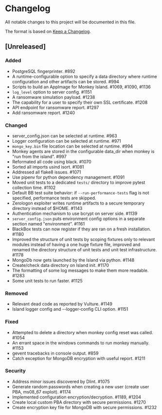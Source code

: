 # Changelog
All notable changes to this project will be documented in this file.

The format is based on [Keep a Changelog](https://keepachangelog.com/en/1.0.0/).

## [Unreleased]
### Added
- PostgreSQL fingerprinter. #892
- A runtime-configurable option to specify a data directory where runtime
  configuration and other artifacts can be stored. #994
- Scripts to build an AppImage for Monkey Island. #1069, #1090, #1136
- `log_level` option to server config. #1151
- A ransomware simulation payload. #1238
- The capability for a user to specify their own SSL certificate. #1208
- API endpoint for ransomware report. #1297
- Add ransomware report. #1240

### Changed
- server_config.json can be selected at runtime. #963
- Logger configuration can be selected at runtime. #971
- `mongo_key.bin` file location can be selected at runtime. #994
- Monkey agents are stored in the configurable data_dir when monkey is "run
  from the island". #997
- Reformated all code using black. #1070
- Sorted all imports usind isort. #1081
- Addressed all flake8 issues. #1071
- Use pipenv for python dependency management. #1091
- Moved unit tests to a dedicated `tests/` directory to improve pytest
  collection time. #1102
- Default BB test suite behavior: if `--run-performance-tests` flag is not
  specified, performance tests are skipped.
- Zerologon exploiter writes runtime artifacts to a secure temporary directory
  instead of $HOME. #1143
- Authentication mechanism to use bcrypt on server side. #1139
- `server_config.json` puts environment config options in a separate section
  named "environment". #1161
- BlackBox tests can now register if they are ran on a fresh installation. #1180
- Improved the structure of unit tests by scoping fixtures only to relevant modules
  instead of having a one huge fixture file, improved and renamed the directory
  structure of unit tests and unit test infrastructure. #1178
- MongoDb now gets launched by the Island via python. #1148
- Create/check data directory on Island init. #1170
- The formatting of some log messages to make them more readable. #1283
- Some unit tests to run faster. #1125

### Removed
- Relevant dead code as reported by Vulture. #1149
- Island logger config and --logger-config CLI option. #1151

### Fixed
- Attempted to delete a directory when monkey config reset was called. #1054
- An errant space in the windows commands to run monkey manually. #1153
- gevent tracebacks in console output. #859
- Catch exception for MongoDB encryption with useful report. #1211

### Security
- Address minor issues discovered by Dlint. #1075
- Generate random passwords when creating a new user (create user PBA, ms08_67 exploit). #1174
- Implemented configuration encryption/decryption. #1189, #1204
- Create local custom PBA directory with secure permissions. #1270
- Create encryption key file for MongoDB with secure permissions. #1232

